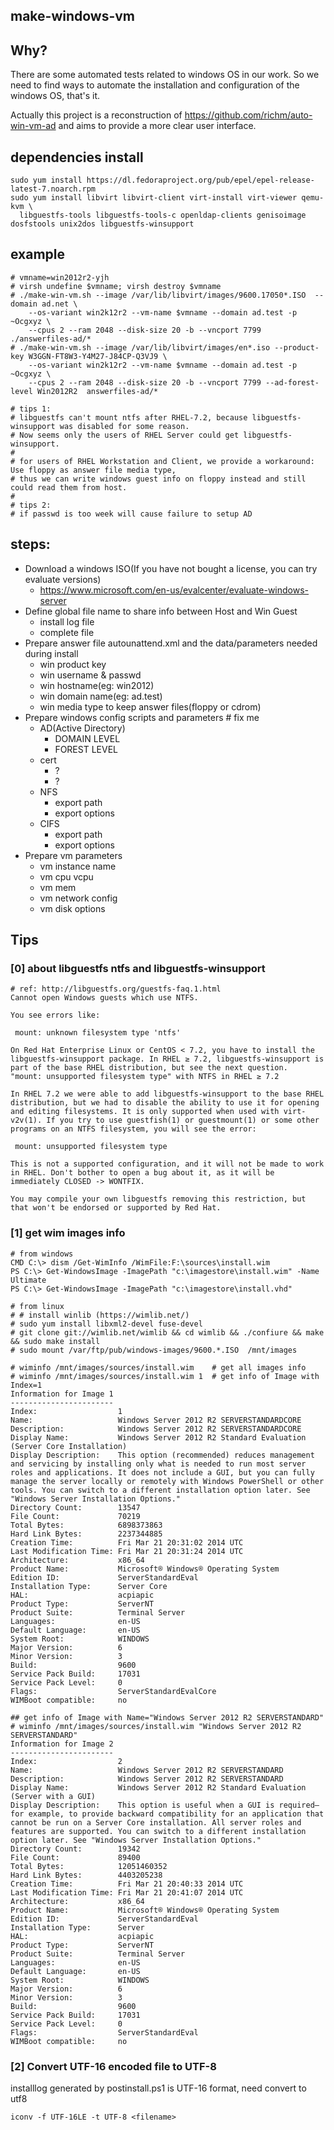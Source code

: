 ## make-windows-vm

## Why?
 There are some automated tests related to windows OS in our work. So we need to find ways to automate the installation and configuration of the windows OS, that's it.
 
 Actually this project is a reconstruction of https://github.com/richm/auto-win-vm-ad and aims to provide a more clear user interface.

## dependencies install
```
sudo yum install https://dl.fedoraproject.org/pub/epel/epel-release-latest-7.noarch.rpm
sudo yum install libvirt libvirt-client virt-install virt-viewer qemu-kvm \
  libguestfs-tools libguestfs-tools-c openldap-clients genisoimage dosfstools unix2dos libguestfs-winsupport
```

## example
```
# vmname=win2012r2-yjh
# virsh undefine $vmname; virsh destroy $vmname
# ./make-win-vm.sh --image /var/lib/libvirt/images/9600.17050*.ISO  --domain ad.net \
    --os-variant win2k12r2 --vm-name $vmname --domain ad.test -p ~Ocgxyz \
    --cpus 2 --ram 2048 --disk-size 20 -b --vncport 7799  ./answerfiles-ad/*
# ./make-win-vm.sh --image /var/lib/libvirt/images/en*.iso --product-key W3GGN-FT8W3-Y4M27-J84CP-Q3VJ9 \
    --os-variant win2k12r2 --vm-name $vmname --domain ad.test -p ~Ocgxyz \
    --cpus 2 --ram 2048 --disk-size 20 -b --vncport 7799 --ad-forest-level Win2012R2  answerfiles-ad/*

# tips 1:
# libguestfs can't mount ntfs after RHEL-7.2, because libguestfs-winsupport was disabled for some reason.
# Now seems only the users of RHEL Server could get libguestfs-winsupport.
#
# for users of RHEL Workstation and Client, we provide a workaround: Use floppy as answer file media type,
# thus we can write windows guest info on floppy instead and still could read them from host.
#
# tips 2:
# if passwd is too week will cause failure to setup AD
```
 
## steps:
 - Download a windows ISO(If you have not bought a license, you can try evaluate versions)
   - https://www.microsoft.com/en-us/evalcenter/evaluate-windows-server
 - Define global file name to share info between Host and Win Guest
   - install log file
   - complete file
 - Prepare answer file autounattend.xml and the data/parameters needed during install
   - win product key
   - win username & passwd
   - win hostname(eg: win2012)
   - win domain name(eg: ad.test)
   - win media type to keep answer files(floppy or cdrom)
 - Prepare windows config scripts and parameters # fix me
   - AD(Active Directory)
     - DOMAIN LEVEL
     - FOREST LEVEL
   - cert
     - ?
     - ?
   - NFS
     - export path
     - export options
   - CIFS
     - export path
     - export options
 - Prepare vm parameters
   - vm instance name
   - vm cpu vcpu
   - vm mem
   - vm network config
   - vm disk options



## Tips
### [0] about libguestfs ntfs and libguestfs-winsupport
```
# ref: http://libguestfs.org/guestfs-faq.1.html
Cannot open Windows guests which use NTFS.

You see errors like:

 mount: unknown filesystem type 'ntfs'

On Red Hat Enterprise Linux or CentOS < 7.2, you have to install the libguestfs-winsupport package. In RHEL ≥ 7.2, libguestfs-winsupport is part of the base RHEL distribution, but see the next question.
"mount: unsupported filesystem type" with NTFS in RHEL ≥ 7.2

In RHEL 7.2 we were able to add libguestfs-winsupport to the base RHEL distribution, but we had to disable the ability to use it for opening and editing filesystems. It is only supported when used with virt-v2v(1). If you try to use guestfish(1) or guestmount(1) or some other programs on an NTFS filesystem, you will see the error:

 mount: unsupported filesystem type

This is not a supported configuration, and it will not be made to work in RHEL. Don't bother to open a bug about it, as it will be immediately CLOSED -> WONTFIX.

You may compile your own libguestfs removing this restriction, but that won't be endorsed or supported by Red Hat. 
```

### [1] get wim images info
```
# from windows
CMD C:\> dism /Get-WimInfo /WimFile:F:\sources\install.wim
PS C:\> Get-WindowsImage -ImagePath "c:\imagestore\install.wim" -Name Ultimate
PS C:\> Get-WindowsImage -ImagePath "c:\imagestore\install.vhd"

# from linux
# # install winlib (https://wimlib.net/)
# sudo yum install libxml2-devel fuse-devel
# git clone git://wimlib.net/wimlib && cd wimlib && ./confiure && make && sudo make install
# sudo mount /var/ftp/pub/windows-images/9600.*.ISO  /mnt/images

# wiminfo /mnt/images/sources/install.wim    # get all images info
# wiminfo /mnt/images/sources/install.wim 1  # get info of Image with Index=1
Information for Image 1
-----------------------
Index:                  1
Name:                   Windows Server 2012 R2 SERVERSTANDARDCORE
Description:            Windows Server 2012 R2 SERVERSTANDARDCORE
Display Name:           Windows Server 2012 R2 Standard Evaluation (Server Core Installation)
Display Description:    This option (recommended) reduces management and servicing by installing only what is needed to run most server roles and applications. It does not include a GUI, but you can fully manage the server locally or remotely with Windows PowerShell or other tools. You can switch to a different installation option later. See "Windows Server Installation Options."
Directory Count:        13547
File Count:             70219
Total Bytes:            6898373863
Hard Link Bytes:        2237344885
Creation Time:          Fri Mar 21 20:31:02 2014 UTC
Last Modification Time: Fri Mar 21 20:31:24 2014 UTC
Architecture:           x86_64
Product Name:           Microsoft® Windows® Operating System
Edition ID:             ServerStandardEval
Installation Type:      Server Core
HAL:                    acpiapic
Product Type:           ServerNT
Product Suite:          Terminal Server
Languages:              en-US
Default Language:       en-US
System Root:            WINDOWS
Major Version:          6
Minor Version:          3
Build:                  9600
Service Pack Build:     17031
Service Pack Level:     0
Flags:                  ServerStandardEvalCore
WIMBoot compatible:     no

## get info of Image with Name="Windows Server 2012 R2 SERVERSTANDARD"
# wiminfo /mnt/images/sources/install.wim "Windows Server 2012 R2 SERVERSTANDARD"
Information for Image 2
-----------------------
Index:                  2
Name:                   Windows Server 2012 R2 SERVERSTANDARD
Description:            Windows Server 2012 R2 SERVERSTANDARD
Display Name:           Windows Server 2012 R2 Standard Evaluation (Server with a GUI)
Display Description:    This option is useful when a GUI is required—for example, to provide backward compatibility for an application that cannot be run on a Server Core installation. All server roles and features are supported. You can switch to a different installation option later. See "Windows Server Installation Options."
Directory Count:        19342
File Count:             89400
Total Bytes:            12051460352
Hard Link Bytes:        4403205238
Creation Time:          Fri Mar 21 20:40:33 2014 UTC
Last Modification Time: Fri Mar 21 20:41:07 2014 UTC
Architecture:           x86_64
Product Name:           Microsoft® Windows® Operating System
Edition ID:             ServerStandardEval
Installation Type:      Server
HAL:                    acpiapic
Product Type:           ServerNT
Product Suite:          Terminal Server
Languages:              en-US
Default Language:       en-US
System Root:            WINDOWS
Major Version:          6
Minor Version:          3
Build:                  9600
Service Pack Build:     17031
Service Pack Level:     0
Flags:                  ServerStandardEval
WIMBoot compatible:     no
```

### [2] Convert UTF-16 encoded file to UTF-8
installlog generated by postinstall.ps1 is UTF-16 format, need convert to utf8
```
iconv -f UTF-16LE -t UTF-8 <filename>
```
